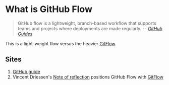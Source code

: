 # What is GitHub Flow

> GitHub flow is a lightweight, branch-based workflow that supports teams and projects where deployments are made regularly.
> -- *[GitHub Guides](https://guides.github.com/introduction/flow/)*

This is a light-weight flow versus the heavier [GitFlow](gitflow.md).

## Sites

1. [GitHub guide](https://guides.github.com/introduction/flow/)
1. Vincent Driessen's [Note of reflection](https://nvie.com/posts/a-successful-git-branching-model/)
   positions GitHub Flow with [GitFlow](gitflow.md)
